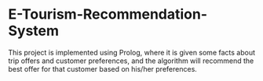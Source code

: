 # E-Tourism-Recommendation-System
This project is implemented using Prolog, where it is given some facts about trip offers and customer preferences, and the algorithm will recommend the best offer for that customer based on his/her preferences.
